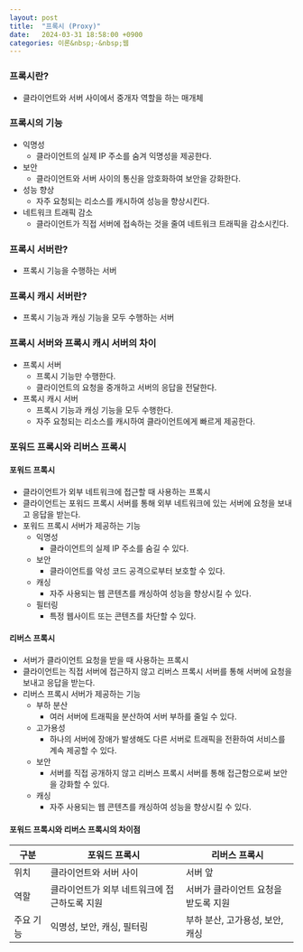```yaml
---
layout: post
title:  "프록시 (Proxy)"
date:   2024-03-31 18:58:00 +0900
categories: 이론&nbsp;-&nbsp;웹
---
```


### 프록시란?

- 클라이언트와 서버 사이에서 중개자 역할을 하는 매개체

### 프록시의 기능

- 익명성
    - 클라이언트의 실제 IP 주소를 숨겨 익명성을 제공한다.
- 보안
    - 클라이언트와 서버 사이의 통신을 암호화하여 보안을 강화한다.
- 성능 향상
    - 자주 요청되는 리소스를 캐시하여 성능을 향상시킨다.
- 네트워크 트래픽 감소
    - 클라이언트가 직접 서버에 접속하는 것을 줄여 네트워크 트래픽을 감소시킨다.

### 프록시 서버란?

- 프록시 기능을 수행하는 서버

### 프록시 캐시 서버란?

- 프록시 기능과 캐싱 기능을 모두 수행하는 서버

### 프록시 서버와 프록시 캐시 서버의 차이

- 프록시 서버
    - 프록시 기능만 수행한다.
    - 클라이언트의 요청을 중개하고 서버의 응답을 전달한다.
- 프록시 캐시 서버
    - 프록시 기능과 캐싱 기능을 모두 수행한다.
    - 자주 요청되는 리소스를 캐시하여 클라이언트에게 빠르게 제공한다.

### 포워드 프록시와 리버스 프록시

#### 포워드 프록시

- 클라이언트가 외부 네트워크에 접근할 때 사용하는 프록시
- 클라이언트는 포워드 프록시 서버를 통해 외부 네트워크에 있는 서버에 요청을 보내고 응답을 받는다.
- 포워드 프록시 서버가 제공하는 기능
    - 익명성
        - 클라이언트의 실제 IP 주소를 숨길 수 있다.
    - 보안
        - 클라이언트를 악성 코드 공격으로부터 보호할 수 있다.
    - 캐싱
        - 자주 사용되는 웹 콘텐츠를 캐싱하여 성능을 향상시킬 수 있다.
    - 필터링
        - 특정 웹사이트 또는 콘텐츠를 차단할 수 있다.

#### 리버스 프록시

- 서버가 클라이언트 요청을 받을 때 사용하는 프록시
- 클라이언트는 직접 서버에 접근하지 않고 리버스 프록시 서버를 통해 서버에 요청을 보내고 응답을 받는다.
- 리버스 프록시 서버가 제공하는 기능
    - 부하 분산
        - 여러 서버에 트래픽을 분산하여 서버 부하를 줄일 수 있다.
    - 고가용성
        - 하나의 서버에 장애가 발생해도 다른 서버로 트래픽을 전환하여 서비스를 계속 제공할 수 있다.
    - 보안
        - 서버를 직접 공개하지 않고 리버스 프록시 서버를 통해 접근함으로써 보안을 강화할 수 있다.
    - 캐싱
        - 자주 사용되는 웹 콘텐츠를 캐싱하여 성능을 향상시킬 수 있다.

#### 포워드 프록시와 리버스 프록시의 차이점

| 구분 | 포워드 프록시 | 리버스 프록시 |
|---|---|---|
| 위치 | 클라이언트와 서버 사이 | 서버 앞 |
| 역할 | 클라이언트가 외부 네트워크에 접근하도록 지원 | 서버가 클라이언트 요청을 받도록 지원 |
| 주요 기능 | 익명성, 보안, 캐싱, 필터링 | 부하 분산, 고가용성, 보안, 캐싱 |
